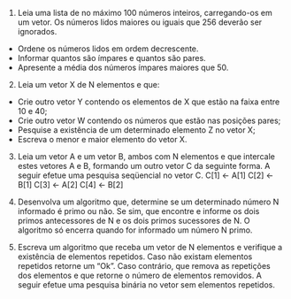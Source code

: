 1. Leia uma lista de no máximo 100 números inteiros, carregando-os em um vetor. Os
números lidos maiores ou iguais que 256 deverão ser ignorados.
 - Ordene os números lidos em ordem decrescente.
 - Informar quantos são ímpares e quantos são pares.
 - Apresente a média dos números ímpares maiores que 50.


2. Leia um vetor X de N elementos e que:
 - Crie outro vetor Y contendo os elementos de X que estão na faixa entre 10 e 40;
 - Crie outro vetor W contendo os números que estão nas posições pares;
 - Pesquise a existência de um determinado elemento Z no vetor X;
 - Escreva o menor e maior elemento do vetor X.


3. Leia um vetor A e um vetor B, ambos com N elementos e que intercale estes vetores A e
B, formando um outro vetor C da seguinte forma. A seguir efetue uma pesquisa
seqüencial no vetor C.
C[1] <- A[1]
C[2] <- B[1]
C[3] <- A[2]
C[4] <- B[2]


4. Desenvolva um algoritmo que, determine se um determinado número N informado é
primo ou não. Se sim, que encontre e informe os dois primos antecessores de N e os dois
primos sucessores de N. O algoritmo só encerra quando for informado um número N
primo.


5. Escreva um algoritmo que receba um vetor de N elementos e verifique a existência de
elementos repetidos. Caso não existam elementos repetidos retorne um “Ok”. Caso
contrário, que remova as repetições dos elementos e que retorne o número de
elementos removidos. A seguir efetue uma pesquisa binária no vetor sem elementos
repetidos.